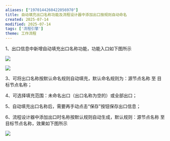 ```yaml
---
aliases: ["1970144260422056970"]
title: 自动填充出口名称功能及流程设计器中添加出口按规则自动命名
created: 2025-07-14
modified: 2025-07-14
tags: ['流程引擎']
theme: 工作流程
---
```


1、出口信息中新增自动填充出口名称功能，功能入口如下图所示

![](b57fc6f85392bfd31b4fb220aedf836c.jpg)

![](be9c067065de847dd9921a0e4a1f4275.jpg)

3、可将出口名称按默认命名规则自动填充，默认命名规则为：源节点名称 至 目标节点名称；

4、可选择填充范围：未命名出口（出口名称为空的）或全部出口；

5、自动填充出口名称后，需要再手动点击“保存”按钮保存出口信息；

6、流程设计器中添加出口时名称按默认规则自动生成，默认规则：源节点名称 至 目标节点名称，效果如下图所示

![](1912f3341cc41eca964b35464e2b45d2.jpg)